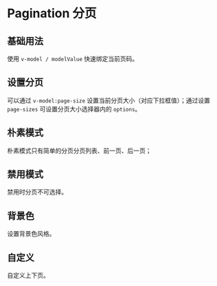 <script setup>
import paginationBase from "./pagination-base.vue"
import paginationPagesizes from "./pagination-pagesizes.vue"
import paginationPlain from "./pagination-plain.vue"
import paginationDisabled from "./pagination-disabled.vue"
import paginationBackground from "./pagination-background.vue"
import paginationCustom from "./pagination-custom.vue"
</script>

# Pagination 分页


## 基础用法

使用 ```v-model / modelValue``` 快速绑定当前页码。

<paginationBase />

## 设置分页

可以通过 ```v-model:page-size``` 设置当前分页大小（对应下拉框值）；通过设置 ```page-sizes``` 可设置分页大小选择器内的 ```options```。

<paginationPagesizes />

## 朴素模式

朴素模式只有简单的分页分页列表、前一页、后一页；

<paginationPlain />

## 禁用模式

禁用时分页不可选择。

<paginationDisabled />

## 背景色

设置背景色风格。

<paginationBackground />


## 自定义

自定义上下页。

<paginationCustom />
